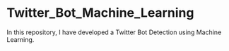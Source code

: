 # Twitter_Bot_Machine_Learning
In this repository, I have developed a Twitter Bot Detection using Machine Learning. 
